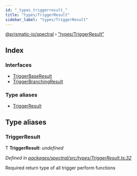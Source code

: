 ```yaml
---
id: "_types_triggerresult_"
title: "types/TriggerResult"
sidebar_label: "types/TriggerResult"
---
```


[@prismatic-io/spectral](../index.md) › ["types/TriggerResult"](_types_triggerresult_.md)

## Index

### Interfaces

* [TriggerBaseResult](../interfaces/_types_triggerresult_.triggerbaseresult.md)
* [TriggerBranchingResult](../interfaces/_types_triggerresult_.triggerbranchingresult.md)

### Type aliases

* [TriggerResult](_types_triggerresult_.md#triggerresult)

## Type aliases

###  TriggerResult

Ƭ **TriggerResult**: *undefined*

*Defined in [packages/spectral/src/types/TriggerResult.ts:32](https://github.com/prismatic-io/spectral/blob/v8.1.0/packages/spectral/src/types/TriggerResult.ts#L32)*

Required return type of all trigger perform functions
